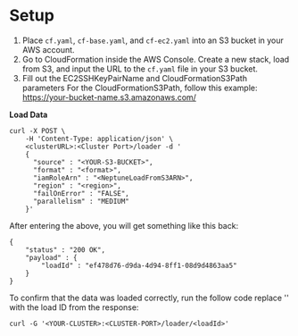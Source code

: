 # Setup
1. Place `cf.yaml`, `cf-base.yaml`, and `cf-ec2.yaml` into an S3 bucket in your AWS account.
2. Go to CloudFormation inside the AWS Console. Create a new stack, load from S3, and input the URL to the `cf.yaml` file in your S3 bucket.
3. Fill out the EC2SSHKeyPairName and CloudFormationS3Path parameters
      For the CloudFormationS3Path, follow this example: https://your-bucket-name.s3.amazonaws.com/

**Load Data**
```
curl -X POST \
    -H 'Content-Type: application/json' \
    <clusterURL>:<Cluster Port>/loader -d '
    {
      "source" : "<YOUR-S3-BUCKET>",
      "format" : "<format>",
      "iamRoleArn" : "<NeptuneLoadFromS3ARN>",
      "region" : "<region>", 
      "failOnError" : "FALSE",
      "parallelism" : "MEDIUM"
    }'
```

After entering the above, you will get something like this back:
```
{
    "status" : "200 OK",
    "payload" : {
        "loadId" : "ef478d76-d9da-4d94-8ff1-08d9d4863aa5"
    }
}
```
To confirm that the data was loaded correctly, run the follow code replace '<loadId>' with the load ID from the response:
```
curl -G '<YOUR-CLUSTER>:<CLUSTER-PORT>/loader/<loadId>'
```
